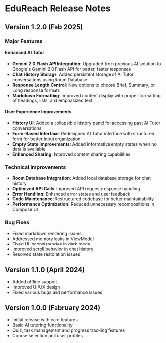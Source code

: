 # EduReach Release Notes

## Version 1.2.0 (Feb 2025)

### Major Features

#### Enhanced AI Tutor
- **Gemini 2.0 Flash API Integration**: Upgraded from previous AI solution to Google's Gemini 2.0 Flash API for better, faster responses
- **Chat History Storage**: Added persistent storage of AI Tutor conversations using Room Database
- **Response Length Control**: New options to choose Brief, Summary, or Long response formats
- **Markdown Formatting**: Improved content display with proper formatting of headings, lists, and emphasized text

#### User Experience Improvements
- **History UI**: Added a collapsible history panel for accessing past AI Tutor conversations
- **Form-Based Interface**: Redesigned AI Tutor interface with structured form for better input organization
- **Empty State Improvements**: Added informative empty states when no data is available
- **Enhanced Sharing**: Improved content sharing capabilities

### Technical Improvements
- **Room Database Integration**: Added local database storage for chat history
- **Optimized API Calls**: Improved API request/response handling
- **Error Handling**: Enhanced error states and user feedback
- **Code Maintenance**: Restructured codebase for better maintainability
- **Performance Optimization**: Reduced unnecessary recompositions in Compose UI

### Bug Fixes
- Fixed markdown rendering issues
- Addressed memory leaks in ViewModel
- Fixed UI inconsistencies in dark mode
- Improved scroll behavior in chat history
- Resolved state restoration issues

## Version 1.1.0 (April 2024)

- Added offline support
- Improved UI/UX design
- Fixed various bugs and performance issues

## Version 1.0.0 (February 2024)

- Initial release with core features
- Basic AI tutoring functionality
- Quiz, task management and progress tracking features
- Course selection and user profiles 